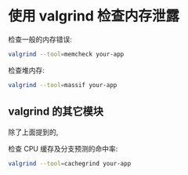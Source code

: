 # 使用 valgrind 检查内存泄露

检查一般的内存错误:

```bash
valgrind --tool=memcheck your-app
```

检查堆内存:

```bash
valgrind --tool=massif your-app
```

## valgrind 的其它模块

除了上面提到的,

检查 CPU 缓存及分支预测的命中率:

```bash
valgrind --tool=cachegrind your-app
```
